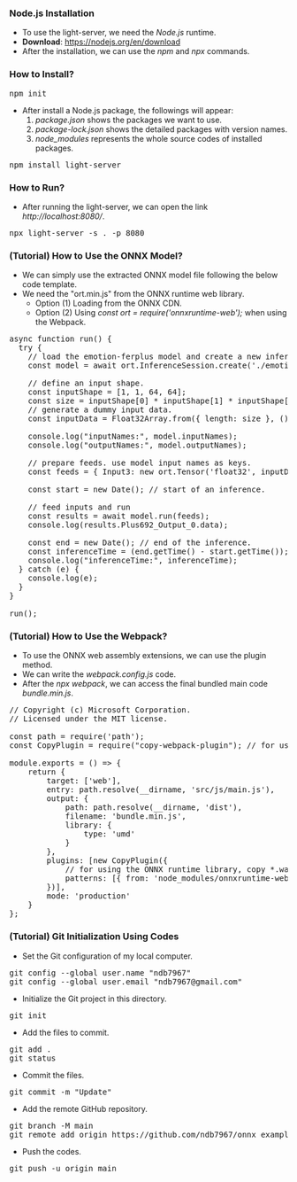 ### <b>Node.js Installation</b>

* To use the light-server, we need the *Node.js* runtime.
* <b>Download</b>: https://nodejs.org/en/download
* After the installation, we can use the *npm* and *npx* commands.

### <b>How to Install?</b>

<pre>
npm init
</pre>

* After install a Node.js package, the followings will appear:
  1. *package.json* shows the packages we want to use.
  2. *package-lock.json* shows the detailed packages with version names.
  3. *node_modules* represents the whole source codes of installed packages.

<pre>
npm install light-server
</pre>

### <b>How to Run?</b>

* After running the light-server, we can open the link *http://localhost:8080/*.

<pre>
npx light-server -s . -p 8080
</pre>

### <b>(Tutorial) How to Use the ONNX Model?</b>

* We can simply use the extracted ONNX model file following the below code template.
* We need the "ort.min.js" from the ONNX runtime web library.
  * Option (1) Loading from the ONNX CDN.
  * Option (2) Using *const ort = require('onnxruntime-web');* when using the Webpack.

<pre>
async function run() {
  try {
    // load the emotion-ferplus model and create a new inference session.
    const model = await ort.InferenceSession.create('./emotion-ferplus-7.onnx');

    // define an input shape.
    const inputShape = [1, 1, 64, 64];
    const size = inputShape[0] * inputShape[1] * inputShape[2] * inputShape[3];
    // generate a dummy input data.
    const inputData = Float32Array.from({ length: size }, () => Math.random());

    console.log("inputNames:", model.inputNames);
    console.log("outputNames:", model.outputNames);

    // prepare feeds. use model input names as keys.
    const feeds = { Input3: new ort.Tensor('float32', inputData, dims) };

    const start = new Date(); // start of an inference.

    // feed inputs and run
    const results = await model.run(feeds);
    console.log(results.Plus692_Output_0.data);

    const end = new Date(); // end of the inference.
    const inferenceTime = (end.getTime() - start.getTime());
    console.log("inferenceTime:", inferenceTime);
  } catch (e) {
    console.log(e);
  }
}

run();
</pre>

### <b>(Tutorial) How to Use the Webpack?</b>

* To use the ONNX web assembly extensions, we can use the plugin method.
* We can write the *webpack.config.js* code.
* After the *npx webpack*, we can access the final bundled main code *bundle.min.js*.

<pre>
// Copyright (c) Microsoft Corporation.
// Licensed under the MIT license.

const path = require('path');
const CopyPlugin = require("copy-webpack-plugin"); // for using the ONNX extensions.

module.exports = () => {
    return {
        target: ['web'],
        entry: path.resolve(__dirname, 'src/js/main.js'),
        output: {
            path: path.resolve(__dirname, 'dist'),
            filename: 'bundle.min.js',
            library: {
                type: 'umd'
            }
        },
        plugins: [new CopyPlugin({
            // for using the ONNX runtime library, copy *.wasm to the output folder.
            patterns: [{ from: 'node_modules/onnxruntime-web/dist/*.wasm', to: '[name][ext]' }]
        })],
        mode: 'production'
    }
};
</pre>

### <b>(Tutorial) Git Initialization Using Codes</b>

* Set the Git configuration of my local computer.

<pre>
git config --global user.name "ndb7967"
git config --global user.email "ndb7967@gmail.com"
</pre>

* Initialize the Git project in this directory.

<pre>
git init
</pre>

* Add the files to commit.

<pre>
git add .
git status
</pre>

* Commit the files.

<pre>
git commit -m "Update"
</pre>

* Add the remote GitHub repository.

<pre>
git branch -M main
git remote add origin https://github.com/ndb7967/onnx_example.git
</pre>

* Push the codes.

<pre>
git push -u origin main
</pre>
